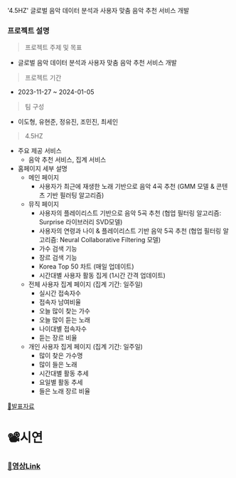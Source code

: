 '4.5HZ' 글로벌 음악 데이터 분석과 사용자 맞춤 음악 추천 서비스 개발

### 프로젝트 설명

> 프로젝트 주제 및 목표
  - 글로벌 음악 데이터 분석과 사용자 맞춤 음악 추천 서비스 개발

> 프로젝트 기간
  - 2023-11-27 ~ 2024-01-05

> 팀 구성
- 이도형, 유현준, 정유진, 조민진, 최세인

> 4.5HZ
  - 주요 제공 서비스
      - 음악 추천 서비스, 집계 서비스
  - 홈페이지 세부 설명
      - 메인 페이지
        - 사용자가 최근에 재생한 노래 기반으로 음악 4곡 추천 (GMM 모델 & 콘텐츠 기반 필러팅 알고리즘)
      - 뮤직 페이지
        - 사용자의 플레이리스트 기반으로 음악 5곡 추천  (협업 필터링 알고리즘: Surprise 라이브러리 SVD모델)
        - 사용자의 연령과 나이 & 플레이리스트 기반 음악 5곡 추천 (협업 필터링 알고리즘: Neural Collaborative Filtering 모델)
        - 가수 검색 기능
        - 장르 검색 기능
        - Korea Top 50 차트 (매일 업데이트)
        - 시간대별 사용자 활동 집게 (1시간 간격 업데이트)
      - 전체 사용자 집계 페이지 (집계 기간: 일주일)
        - 실시간 접속자수
        - 접속자 남여비율
        - 오늘 많이 찾는 가수
        - 오늘 많이 듣는 노래
        - 나이대별 접속자수
        - 듣는 장르 비율
      - 개인 사용자 집게 페이지 (집계 기간: 일주일)
        - 많이 찾은 가수명
        - 많이 들은 노래
        - 시간대별 활동 추세
        - 요일별 활동 추세
        - 들은 노래 장르 비율
    
[🔗발표자료](<https://github.com/figure-2/MULTI_PJT2_4.5HZ/blob/master/6.%20Project%20Results/(D29)_4.5HZ_%EB%B0%9C%ED%91%9C%EC%9E%90%EB%A3%8C.pdf>)
# 📽시연
### [🔗영상Link](https://www.youtube.com/watch?v=Qgy6noP63Cg) 
